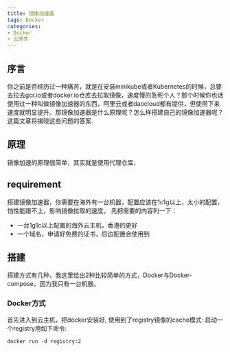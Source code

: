 ```yaml
---
title: 镜像加速器
tags: Docker
categories: 
- Docker
- 云原生
---
```

## 序言
你之前是否经历过一种痛苦，就是在安装minikube或者Kubernetes的时候，总要去拉去gcr.io或者docker.io仓库去拉取镜像，速度慢的急死个人？那个时候你也话使用过一种叫做镜像加速器的东西，阿里云或者daocloud都有提供，但使用下来速度就明显提升。那镜像加速器是什么原理呢？怎么样搭建自己的镜像加速器呢？这篇文章将揭晓这些问题的答案.

<!-- more -->

## 原理
镜像加速的原理很简单，其实就是使用代理仓库，
## requirement
搭建镜像加速器，你需要在海外有一台机器，配置应该在1c1g以上，太小的配置，怕性能跟不上，影响镜像拉取的速度。
先把需要的内容列一下：
- 一台1g1c以上配置的海外云主机，香港的更好
- 一个域名，申请好免费的证书，后边配置会使用到

## 搭建
搭建方式有几种，我这里给出2种比较简单的方式，Docker与Docker-compose，因为我只有一台机器。
### Docker方式
首先进入到云主机，把docker安装好, 使用到了registry镜像的cache模式:
启动一个registry用如下命令:
```
docker run -d registry:2
```
